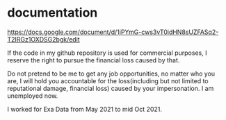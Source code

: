 # documentation


https://docs.google.com/document/d/1jPYmG-cws3vT0idHN8sUZFASq2-T2IRGz1OXDSG2bgk/edit

If the code in my github repository is used for commercial purposes, I reserve the right to pursue the financial loss caused by that.

Do not pretend to be me to get any job opportunities, no matter who you are, I will hold you accountable for the loss(including but not limited to reputational damage, financial loss) caused by your impersonation. I am unemployed now.

I worked for Exa Data from May 2021 to mid Oct 2021.
